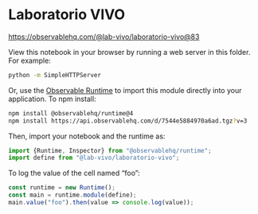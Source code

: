 # Laboratorio VIVO

https://observablehq.com/@lab-vivo/laboratorio-vivo@83

View this notebook in your browser by running a web server in this folder. For
example:

~~~sh
python -m SimpleHTTPServer
~~~

Or, use the [Observable Runtime](https://github.com/observablehq/runtime) to
import this module directly into your application. To npm install:

~~~sh
npm install @observablehq/runtime@4
npm install https://api.observablehq.com/d/7544e5884970a6ad.tgz?v=3
~~~

Then, import your notebook and the runtime as:

~~~js
import {Runtime, Inspector} from "@observablehq/runtime";
import define from "@lab-vivo/laboratorio-vivo";
~~~

To log the value of the cell named “foo”:

~~~js
const runtime = new Runtime();
const main = runtime.module(define);
main.value("foo").then(value => console.log(value));
~~~

